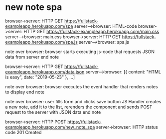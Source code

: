 # new note spa

browser->server: HTTP GET https://fullstack-exampleapp.herokuapp.com/spa
server-->browser: HTML-code
browser->server: HTTP GET https://fullstack-exampleapp.herokuapp.com/main.css
server-->browser: main.css
browser->server: HTTP GET https://fullstack-exampleapp.herokuapp.com/spa.js
server-->browser: spa.js

note over browser:
browser starts executing js-code
that requests JSON data from server 
end note

browser->server: HTTP GET https://fullstack-exampleapp.herokuapp.com/data.json
server-->browser: [{ content: "HTML is easy", date: "2019-05-23" }, ...]

note over browser:
browser executes the event handler
that renders notes to display
end note

note over browser:
user fills form and 
clicks save button
JS Handler creates a new note, add it
to the list, rerenders the component
and sends POST request to the 
server with JSON data
end note

browser->server: HTTP POST https://fullstack-exampleapp.herokuapp.com/new_note_spa
server->browser: HTTP status code 201 Created